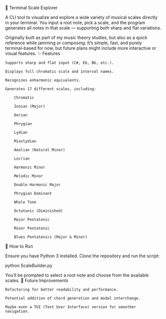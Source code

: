 🎹 Terminal Scale Explorer

A CLI tool to visualize and explore a wide variety of musical scales directly in your terminal.
You input a root note, pick a scale, and the program generates all notes in that scale — supporting both sharp and flat variations.

Originally built as part of my music theory studies, but also as a quick reference while jamming or composing. It’s simple, fast, and purely terminal-based for now, but future plans might include more interactive or visual features.
✨ Features

    Supports sharp and flat input (C#, Eb, Bb, etc.).

    Displays full chromatic scale and interval names.

    Recognizes enharmonic equivalents.

    Generates 17 different scales, including:

        Chromatic

        Ionian (Major)

        Dorian

        Phrygian

        Lydian

        Mixolydian

        Aeolian (Natural Minor)

        Locrian

        Harmonic Minor

        Melodic Minor

        Double Harmonic Major

        Phrygian Dominant

        Whole Tone

        Octatonic (Diminished)

        Major Pentatonic

        Minor Pentatonic

        Blues Pentatonics (Major & Minor)

🚀 How to Run

Ensure you have Python 3 installed.
Clone the repository and run the script:

python ScaleBuilder.py

You’ll be prompted to select a root note and choose from the available scales.
🔮 Future Improvements

    Refactoring for better readability and performance.

    Potential addition of chord generation and modal interchange.

    Maybe even a TUI (Text User Interface) version for smoother navigation.
